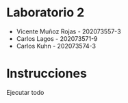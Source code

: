 # Laboratorio 2 #

* Vicente Muñoz Rojas - 202073557-3
* Carlos Lagos - 202073571-9
* Carlos Kuhn - 202073574-3

# Instrucciones #

Ejecutar todo 
